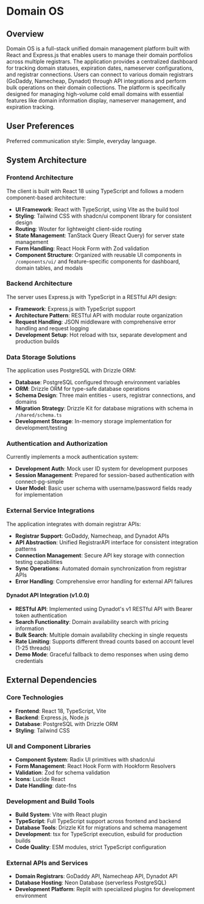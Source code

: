 # Domain OS

## Overview

Domain OS is a full-stack unified domain management platform built with React and Express.js that enables users to manage their domain portfolios across multiple registrars. The application provides a centralized dashboard for tracking domain statuses, expiration dates, nameserver configurations, and registrar connections. Users can connect to various domain registrars (GoDaddy, Namecheap, Dynadot) through API integrations and perform bulk operations on their domain collections. The platform is specifically designed for managing high-volume cold email domains with essential features like domain information display, nameserver management, and expiration tracking.

## User Preferences

Preferred communication style: Simple, everyday language.

## System Architecture

### Frontend Architecture
The client is built with React 18 using TypeScript and follows a modern component-based architecture:

- **UI Framework**: React with TypeScript, using Vite as the build tool
- **Styling**: Tailwind CSS with shadcn/ui component library for consistent design
- **Routing**: Wouter for lightweight client-side routing
- **State Management**: TanStack Query (React Query) for server state management
- **Form Handling**: React Hook Form with Zod validation
- **Component Structure**: Organized with reusable UI components in `/components/ui/` and feature-specific components for dashboard, domain tables, and modals

### Backend Architecture
The server uses Express.js with TypeScript in a RESTful API design:

- **Framework**: Express.js with TypeScript support
- **Architecture Pattern**: RESTful API with modular route organization
- **Request Handling**: JSON middleware with comprehensive error handling and request logging
- **Development Setup**: Hot reload with tsx, separate development and production builds

### Data Storage Solutions
The application uses PostgreSQL with Drizzle ORM:

- **Database**: PostgreSQL configured through environment variables
- **ORM**: Drizzle ORM for type-safe database operations
- **Schema Design**: Three main entities - users, registrar connections, and domains
- **Migration Strategy**: Drizzle Kit for database migrations with schema in `/shared/schema.ts`
- **Development Storage**: In-memory storage implementation for development/testing

### Authentication and Authorization
Currently implements a mock authentication system:

- **Development Auth**: Mock user ID system for development purposes
- **Session Management**: Prepared for session-based authentication with connect-pg-simple
- **User Model**: Basic user schema with username/password fields ready for implementation

### External Service Integrations
The application integrates with domain registrar APIs:

- **Registrar Support**: GoDaddy, Namecheap, and Dynadot APIs
- **API Abstraction**: Unified RegistrarAPI interface for consistent integration patterns
- **Connection Management**: Secure API key storage with connection testing capabilities
- **Sync Operations**: Automated domain synchronization from registrar APIs
- **Error Handling**: Comprehensive error handling for external API failures

#### Dynadot API Integration (v1.0.0)
- **RESTful API**: Implemented using Dynadot's v1 RESTful API with Bearer token authentication
- **Search Functionality**: Domain availability search with pricing information
- **Bulk Search**: Multiple domain availability checking in single requests
- **Rate Limiting**: Supports different thread counts based on account level (1-25 threads)
- **Demo Mode**: Graceful fallback to demo responses when using demo credentials

## External Dependencies

### Core Technologies
- **Frontend**: React 18, TypeScript, Vite
- **Backend**: Express.js, Node.js
- **Database**: PostgreSQL with Drizzle ORM
- **Styling**: Tailwind CSS

### UI and Component Libraries
- **Component System**: Radix UI primitives with shadcn/ui
- **Form Management**: React Hook Form with Hookform Resolvers
- **Validation**: Zod for schema validation
- **Icons**: Lucide React
- **Date Handling**: date-fns

### Development and Build Tools
- **Build System**: Vite with React plugin
- **TypeScript**: Full TypeScript support across frontend and backend
- **Database Tools**: Drizzle Kit for migrations and schema management
- **Development**: tsx for TypeScript execution, esbuild for production builds
- **Code Quality**: ESM modules, strict TypeScript configuration

### External APIs and Services
- **Domain Registrars**: GoDaddy API, Namecheap API, Dynadot API
- **Database Hosting**: Neon Database (serverless PostgreSQL)
- **Development Platform**: Replit with specialized plugins for development environment